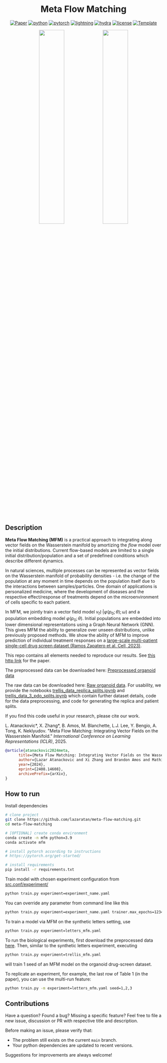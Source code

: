 <div align="center">

# Meta Flow Matching

[![Paper](http://img.shields.io/badge/paper-arxiv.2408.14608-B31B1B.svg)](https://arxiv.org/abs/2408.14608)
[![python](https://img.shields.io/badge/-Python_3.9_%7C_3.10-blue?logo=python&logoColor=white)](https://github.com/pre-commit/pre-commit)
[![pytorch](https://img.shields.io/badge/PyTorch_2.1+-ee4c2c?logo=pytorch&logoColor=white)](https://pytorch.org/get-started/locally/)
[![lightning](https://img.shields.io/badge/-Lightning_1.9+-792ee5?logo=pytorchlightning&logoColor=white)](https://pytorchlightning.ai/)
[![hydra](https://img.shields.io/badge/Config-Hydra_1.2-89b8cd)](https://hydra.cc/)
[![license](https://img.shields.io/badge/License-MIT-green.svg?labelColor=gray)](https://github.com/lazaratan/meta-flow-matching/blob/main/LICENSE)
<a href="https://github.com/ashleve/lightning-hydra-template"><img alt="Template" src="https://img.shields.io/badge/-Lightning--Hydra--Template-017F2F?style=flat&logo=github&labelColor=gray"></a><br>

<div align="center">

<p float="left">
  <img align="top" align="middle" width="40%" src="assets/gif_mfm_letters_train_50.gif" style="display: inline-block; margin: 0 auto; max-width: 300px"/>
  <img align="top" align="middle" width="40%" src="assets/gif_mfm_letters_test_50.gif" style="display: inline-block; margin: 0 auto; max-width: 300px" />
</p>


<div align="left">

## Description

<div align="left">

**Meta Flow Matching (MFM)** is a practical approach to integrating along vector fields on the Wasserstein manifold by amortizing the _flow_ model over the initial distributions. Current flow-based models are limited to a single initial distribution/population and a set of predefined conditions which describe different dynamics.

In natural sciences, multiple processes can be represented as vector fields on the Wasserstein manifold of probability densities - i.e. the change of the population at any moment in time depends on the population itself due to the interactions between samples/particles. One domain of applications is personalized medicine, where the development of diseases and the respective effect/response of treatments depend on the microenvironment of cells specific to each patient.

In MFM, we jointly train a vector field model $v_t(\cdot | \varphi(p_0; \theta); \omega)$ and a population embedding model $\varphi(p_0; \theta)$. Initial populations are embedded into lower dimensional representations using a Graph Neural Network (GNN). This gives MFM the ability to generalize over unseen distributions, unlike previously proposed methods. We show the ability of MFM to improve prediction of individual treatment responses on a [large-scale multi-patient single-cell drug screen dataset (Ramos Zapatero et al. Cell, 2023)](https://www.cell.com/cell/pdf/S0092-8674(23)01220-5.pdf).

This repo contains all elements needed to reproduce our results. See [this http link](https://arxiv.org/abs/2408.14608) for the paper.

The preprocessed data can be downloaded here: [Preprocessed organoid data](https://huggingface.co/datasets/lazaratan/meta-flow-matching-organoid-data-preprocessed/blob/main/organoid_data_preprocessed.zip)

The raw data can be downloaded here: [Raw organoid data](https://data.mendeley.com/datasets/hc8gxwks3p/1). For usability, we provide the notebooks [trellis_data_replica_splits.ipynb](notebooks/trellis_data_replica_splits.ipynb) and [trellis_data_3_pdo_splits.ipynb](notebooks/trellis_data_3_pdo_splits.ipynb) which contain further dataset details, code for the data preprocessing, and code for generating the replica and patient splits.

<div align="left">
  
If you find this code useful in your research, please cite our work.

<summary>
L. Atanackovic*, X. Zhang*, B. Amos, M. Blanchette, L.J. Lee, Y. Bengio, A. Tong, K. Neklyudov. "Meta Flow Matching: Integrating Vector Fields on the Wasserstein Manifold." <em>International Conference on Learning Representations (ICLR)</em>, 2025.
</summary>

```bibtex
@article{atanackovic2024meta,
      title={Meta Flow Matching: Integrating Vector Fields on the Wasserstein Manifold}, 
      author={Lazar Atanackovic and Xi Zhang and Brandon Amos and Mathieu Blanchette and Leo J. Lee and Yoshua Bengio and Alexander Tong and Kirill Neklyudov},
      year={2024},
      eprint={2408.14608},
      archivePrefix={arXiv},
}
```


## How to run

Install dependencies

```bash
# clone project
git clone https://github.com/lazaratan/meta-flow-matching.git
cd meta-flow-matching

# [OPTIONAL] create conda environment
conda create -n mfm python=3.9
conda activate mfm

# install pytorch according to instructions
# https://pytorch.org/get-started/

# install requirements
pip install -r requirements.txt
```

Train model with chosen experiment configuration from [src.conf/experiment/](src/conf/experiment/)

```bash
python train.py experiment=experiment_name.yaml
```

You can override any parameter from command line like this

```bash
python train.py experiment=experiment_name.yaml trainer.max_epochs=1234 seed=42
```

To train a model via MFM on the synthetic letters setting, use

```bash
python train.py experiment=letters_mfm.yaml
```

To run the biological experiments, first download the preprocessed data [here](https://huggingface.co/datasets/lazaratan/meta-flow-matching-organoid-data-preprocessed). Then, similar to the synthetic letters experiment, executing

```bash
python train.py experiment=trellis_mfm.yaml
```

will train 1 seed of an MFM model on the organoid drug-screen dataset.

To replicate an experiment, for example, the last row of Table 1 (in the paper), you can use the multi-run feature:

```bash
python train.py -m experiment=letters_mfm.yaml seed=1,2,3
```

</div>

## Contributions
<div align="left">

Have a question? Found a bug? Missing a specific feature? Feel free to file a new issue, discussion or PR with respective title and description.

Before making an issue, please verify that:

- The problem still exists on the current `main` branch.
- Your python dependencies are updated to recent versions.

Suggestions for improvements are always welcome!
